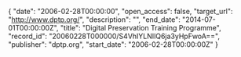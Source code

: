 {
  "date": "2006-02-28T00:00:00", 
  "open_access": false, 
  "target_url": "http://www.dptp.org/", 
  "description": "", 
  "end_date": "2014-07-01T00:00:00Z", 
  "title": "Digital Preservation Training Programme", 
  "record_id": "20060228T000000/S4VhIYLNIlQ6ja3yHpFwoA==", 
  "publisher": "dptp.org", 
  "start_date": "2006-02-28T00:00:00Z"
}

